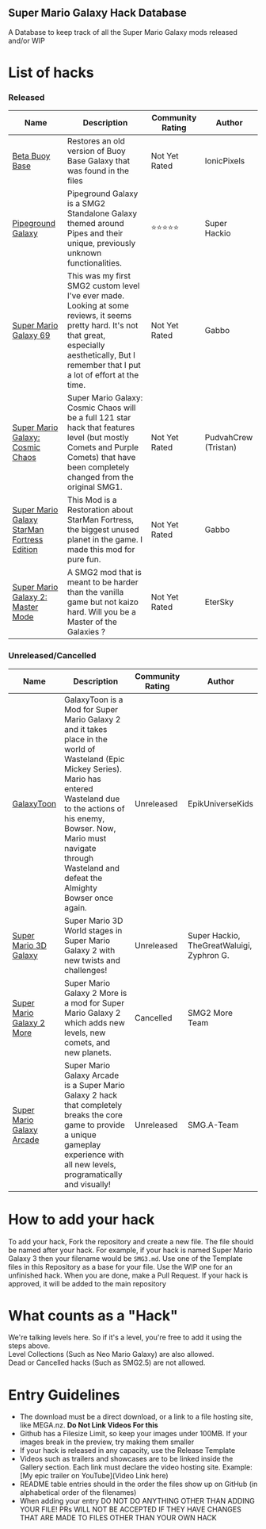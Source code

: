 ## Super Mario Galaxy Hack Database

A Database to keep track of all the Super Mario Galaxy mods released and/or WIP

# List of hacks

### Released

| Name | Description | Community Rating | Author |
| --- | --- | --- | --- | 
| [Beta Buoy Base](Released/Beta_Buoy_Base) | Restores an old version of Buoy Base Galaxy that was found in the files | Not Yet Rated | IonicPixels |
| [Pipeground Galaxy](Released/Pipeground) | Pipeground Galaxy is a SMG2 Standalone Galaxy themed around Pipes and their unique, previously unknown functionalities. | ⭐⭐⭐⭐⭐ | Super Hackio |
| [Super Mario Galaxy 69](Released/SMG69) | This was my first SMG2 custom level I've ever made. Looking at some reviews, it seems pretty hard. It's not that great, especially aesthetically, But I remember that I put a lot of effort at the time. | Not Yet Rated | Gabbo |
| [Super Mario Galaxy: Cosmic Chaos](Released/SMGCC) | Super Mario Galaxy: Cosmic Chaos will be a full 121 star hack that features level (but mostly Comets and Purple Comets) that have been completely changed from the original SMG1. | Not Yet Rated | PudvahCrew (Tristan) |
| [Super Mario Galaxy StarMan Fortress Edition](Released/SMGSFE) | This Mod is a Restoration about StarMan Fortress, the biggest unused planet in the game. I made this mod for pure fun. | Not Yet Rated | Gabbo |
| [Super Mario Galaxy 2: Master Mode](Released/SMG2Master) | A SMG2 mod that is meant to be harder than the vanilla game but not kaizo hard. Will you be a Master of the Galaxies ? | Not Yet Rated | EterSky |

### Unreleased/Cancelled

| Name | Description | Community Rating | Author |
| --- | --- | --- | --- | 
| [GalaxyToon](Unreleased/GT) | GalaxyToon is a Mod for Super Mario Galaxy 2 and it takes place in the world of Wasteland (Epic Mickey Series). Mario has entered Wasteland due to the actions of his enemy, Bowser. Now, Mario must navigate through Wasteland and defeat the Almighty Bowser once again. | Unreleased | EpikUniverseKids |
| [Super Mario 3D Galaxy](Unreleased/SM3DG) | Super Mario 3D World stages in Super Mario Galaxy 2 with new twists and challenges! | Unreleased | Super Hackio, TheGreatWaluigi, Zyphron G. |
| [Super Mario Galaxy 2 More](Cancelled/SMG2More) | Super Mario Galaxy 2 More is a mod for Super Mario Galaxy 2 which adds new levels, new comets, and new planets. | Cancelled | SMG2 More Team |
| [Super Mario Galaxy Arcade](Unreleased/SMGA) | Super Mario Galaxy Arcade is a Super Mario Galaxy 2 hack that completely breaks the core game to provide a unique gameplay experience with all new levels, programatically and visually! | Unreleased | SMG.A-Team |

# How to add your hack
To add your hack, Fork the repository and create a new file. The file should be named after your hack. For example, if your hack is named Super Mario Galaxy 3 then your filename would be `SMG3.md`. Use one of the Template files in this Repository as a base for your file. Use the WIP one for an unfinished hack. When you are done, make a Pull Request. If your hack is approved, it will be added to the main repository

# What counts as a "Hack"
We're talking levels here. So if it's a level, you're free to add it using the steps above.<br/>Level Collections (Such as Neo Mario Galaxy) are also allowed.<br/>Dead or Cancelled hacks (Such as SMG2.5) are not allowed.

# Entry Guidelines
- The download must be a direct download, or a link to a file hosting site, like MEGA.nz. **Do Not Link Videos For this**
- Github has a Filesize Limit, so keep your images under 100MB. If your images break in the preview, try making them smaller
- If your hack is released in any capacity, use the Release Template
- Videos such as trailers and showcases are to be linked inside the Gallery section. Each link must declare the video hosting site. Example: [My epic trailer on YouTube](Video Link here)
- README table entries should in the order the files show up on GitHub (in alphabetical order of the filenames)
- When adding your entry DO NOT DO ANYTHING OTHER THAN ADDING YOUR FILE! PRs WILL NOT BE ACCEPTED IF THEY HAVE CHANGES THAT ARE MADE TO FILES OTHER THAN YOUR OWN HACK
